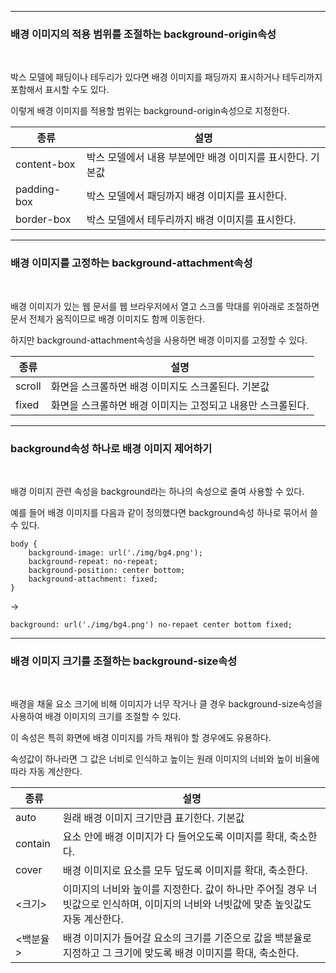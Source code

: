 ***
### 배경 이미지의 적용 범위를 조절하는 background-origin속성

<br>

박스 모델에 패딩이나 테두리가 있다면 배경 이미지를 패딩까지 표시하거나 테두리까지 포함해서 표시할 수도 있다.

이렇게 배경 이미지를 적용할 범위는 background-origin속성으로 지정한다.

|종류|설명|
|----|----|
|content-box|박스 모델에서 내용 부분에만 배경 이미지를 표시한다. 기본값|
|padding-box|박스 모델에서 패딩까지 배경 이미지를 표시한다.|
|border-box|박스 모델에서 테두리까지 배경 이미지를 표시한다.|

***
### 배경 이미지를 고정하는 background-attachment속성

<br>

배경 이미지가 있는 웹 문서를 웹 브라우저에서 열고 스크롤 막대를 위아래로 조절하면 문서 전체가 움직이므로 배경 이미지도 함께 이동한다.

하지만 background-attachment속성을 사용하면 배경 이미지를 고정할 수 있다.

|종류|설명|
|----|----|
|scroll|화면을 스크롤하면 배경 이미지도 스크롤된다. 기본값|
|fixed|화면을 스크롤하면 배경 이미지는 고정되고 내용만 스크롤된다.|

***
### background속성 하나로 배경 이미지 제어하기

<br>

배경 이미지 관련 속성을 background라는 하나의 속성으로 줄여 사용할 수 있다.

예를 들어 배경 이미지를 다음과 같이 정의했다면 background속성 하나로 묶어서 쓸 수 있다.

    body {
        background-image: url('./img/bg4.png');
        background-repeat: no-repeat;
        background-position: center bottom;
        background-attachment: fixed;
    }

->

    background: url('./img/bg4.png') no-repaet center bottom fixed;

***
### 배경 이미지 크기를 조절하는 background-size속성

<br>

배경을 채울 요소 크기에 비해 이미지가 너무 작거나 클 경우 background-size속성을 사용하여 배경 이미지의 크기를 조절할 수 있다.

이 속성은 특히 화면에 배경 이미지를 가득 채워야 할 경우에도 유용하다.

속성값이 하나라면 그 값은 너비로 인식하고 높이는 원래 이미지의 너비와 높이 비율에 따라 자동 계산한다.

|종류|설명|
|----|----|
|auto|원래 배경 이미지 크기만큼 표기한다. 기본값|
|contain|요소 안에 배경 이미지가 다 들어오도록 이미지를 확대, 축소한다.|
|cover|배경 이미지로 요소를 모두 덮도록 이미지를 확대, 축소한다.|
|<크기>|이미지의 너비와 높이를 지정한다. 값이 하나만 주어질 경우 너빗값으로 인식하며, 이미지의 너비와 너빗값에 맞춘 높잇값도 자동 계산한다.|
|<백분율>|배경 이미지가 들어갈 요소의 크기를 기준으로 값을 백분율로 지정하고 그 크기에 맞도록 배경 이미지를 확대, 축소한다.|


